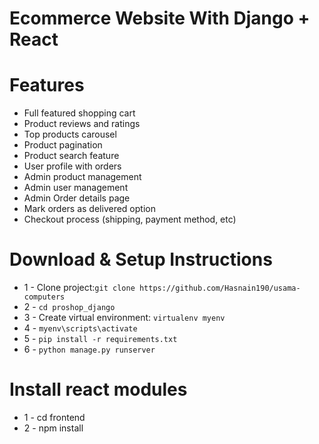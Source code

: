 # Ecommerce Website With Django + React

# Features

- Full featured shopping cart
- Product reviews and ratings
- Top products carousel
- Product pagination
- Product search feature
- User profile with orders
- Admin product management
- Admin user management
- Admin Order details page
- Mark orders as delivered option
- Checkout process (shipping, payment method, etc)

# Download & Setup Instructions

- 1 - Clone project:`git clone https://github.com/Hasnain190/usama-computers`
- 2 - `cd proshop_django`
- 3 - Create virtual environment: `virtualenv myenv`
- 4 - `myenv\scripts\activate`
- 5 - `pip install -r requirements.txt`
- 6 - `python manage.py runserver`

# Install react modules

- 1 - cd frontend
- 2 - npm install

